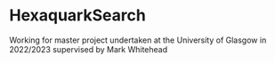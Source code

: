 # HexaquarkSearch

Working for master project undertaken at the University of Glasgow in 2022/2023 supervised by Mark Whitehead
